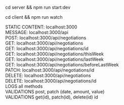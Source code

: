 cd server && npm run start:dev

cd client && npm run watch

STATIC CONTENT: localhost:3000 \
MESSAGE: localhost:3000/api \
POST: localhost:3000/api/negotiations  \
GET: localhost:3000/api/negotiations  \
GET: localhost:3000/api/negotiations/id \
GET: localhost:3000/api/negotiations/thisWeek \
GET: localhost:3000/api/negotiations/lastWeek  \
GET: localhost:3000/api/negotiations/beforeLastWeek  \
PATCH: localhost:3000/api/negotiations/id \
DELETE: localhost:3000/api/negotiations \
DELETE: localhost:3000/api/negotiations/id \
LOGS all methods \
VALIDATIONS post, patch (date, amount, value) \
VALIDATIONS get(id), patch(id), delete(id) id

